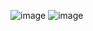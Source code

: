 ![image](https://github.com/Jengrg01/colab/assets/108614572/8cd6cce6-886f-457e-9f1a-c2a53c21cdb3)
![image](https://github.com/Jengrg01/colab/assets/108614572/defcdc07-9893-4311-a7f6-c8423ed65dd6)
